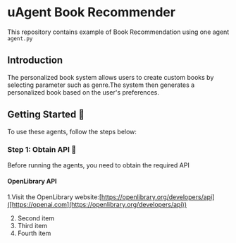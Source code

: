 # uAgent Book Recommender

This repository contains example of Book Recommendation using one agent `agent.py`

## Introduction
The personalized book system allows users to create custom books by selecting parameter such as genre.The system then generates a personalized book based on the user's preferences.


## Getting Started 🚀
To use these agents, follow the steps below:

### Step 1: Obtain API 🔑
Before running the agents, you need to obtain the required API

#### OpenLibrary API
1.Visit the OpenLibrary website:[https://openlibrary.org/developers/api]([https://openai.com](https://openlibrary.org/developers/api))

2. Second item
3. Third item
4. Fourth item
